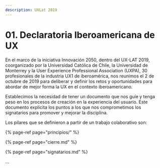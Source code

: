 ```yaml
---
description: UXLat 2019
---
```


# 01. Declaratoria Iberoamericana de UX

En el marco de la iniciativa Innovación 2050, dentro del UX-LAT 2019, coorganizado por la Universidad Católica de Chile, la Universidad de Monterrey y la User Experience Professional Association \(UXPA\), 30 profesionales de la industria UX1 de iberoamérica, nos reunimos el 2 de octubre de 2019 para deliberar y definir los retos y oportunidades para abordar de mejor forma la UX en el contexto iberoamericano.

Establecimos la necesidad de tener un documento que nos guíe y tenga peso en los procesos de creación en la experiencia del usuario. Este documento explicita los puntos a los que nos comprometimos los signatarios para promover y mejorar la disciplina.

Los pilares que se definieron a partir de un trabajo colaborativo son:

{% page-ref page="principios/" %}

{% page-ref page="cierre.md" %}

{% page-ref page="signatarios.md" %}

...
